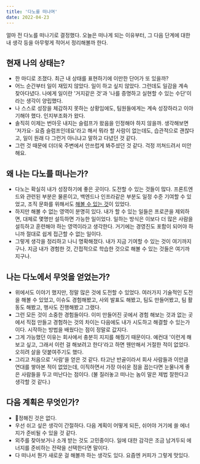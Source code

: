 ```yaml
---
title: '다노를 떠나며'
date: 2022-04-23
---
```


얼마 전 다노를 떠나기로 결정했다. 오늘은 떠나게 되는 이유부터, 그 다음 단계에 대한 내 생각 등을 아무렇게 적어서 정리해볼까 한다.

## 현재 나의 상태는?

- 한 마디로 조졌다. 최근 내 상태를 표현하기에 이만한 단어가 또 있을까?
- 어느 순간부터 일이 재밌지 않았다. 일이 하고 싶지 않았다. 그런데도 일감을 계속 찾아다녔다. 나에게 일이란 '거지같은 것'과 '나를 증명하고 실현할 수 있는 수단'이라는 생각이 양립했다.
- 나 스스로 성장을 체감하지 못하는 상황임에도, 팀원들에게는 계속 성장하라고 이야기해야 했다. 인지부조화가 왔다.
- 솔직히 이제는 번아웃 내지는 슬럼프가 왔음을 인정해야 하지 않을까. 생각해보면 '저가요- 요즘 슬럼프인데요'라고 해서 뭐라 할 사람이 없는데도, 습관적으로 괜찮다고, 일이 원래 다 그런거 아니냐고 말하고 다녔던 것 같다.
- 그런 것 때문에 더더욱 주변에서 안쓰럽게 봐주셨던 것 같다. 걱정 끼쳐드려서 미안해요.

## 왜 나는 다노를 떠나는가?

- 다노는 확실히 내가 성장하기에 좋은 곳이다. 도전할 수 있는 것들이 많다. 프론트엔드와 관련된 부분은 물론이고, 백엔드나 인프라같은 부분도 일정 수준 기여할 수 있었고, 조직 문화를 위해서도 [해볼 수 있는 것](/posts/dano-procon)이 있었다.
- 하지만 해볼 수 없는 영역이 분명히 있다. 내가 할 수 있는 일들은 프로콘을 제외하면, 대체로 몇명만 설득하면 가능한 일이었다. 일하는 방식은 이보다 더 많은 사람을 설득하고 훈련해야 하는 영역이라고 생각한다. 거기에는 경영진도 포함이 되어야 하니까 절대로 쉽게 접근할 수 없는 일이다.
- 그렇게 생각을 정리하고 나니 명확해졌다. 내가 지금 기여할 수 있는 것이 여기까지구나. 지금 내가 경험한 것, 간접적으로 학습한 것으로 해볼 수 있는 것들은 여기까지구나.

## 나는 다노에서 무엇을 얻었는가?

- 위에서도 이야기 했지만, 정말 많은 것에 도전할 수 있었다. 여러가지 기술적인 도전을 해볼 수 있었고, 이슈도 경험해봤고, 사외 발표도 해봤고, 팀도 만들어봤고, 팀 활동도 해봤고, 행사도 진행해봤고 그랬다.
- 그런 모든 것이 소중한 경험들이다. 이미 만들어진 곳에서 경험 해보는 것과 없는 곳에서 직접 만들고 경험하는 것의 차이는 다음에도 내가 시도하고 해결할 수 있는가이다. 시작하는 방법을 배웠다는 점이 정말로 값지다.
- 그게 가능했던 이유는 회사에서 충분히 지지를 해줬기 때문이다. 예컨대 '이런게 해보고 싶고, 그래서 이런 걸 해보려고 한다'라고 하면 웬만해서 거절한 적이 없었다. 오히려 살을 덧붙여주기도 했다.
- 그리고 처음으로 '사람'을 얻은 것 같다. 타고난 반골이라서 회사 사람들과 이만큼 연대를 쌓아본 적이 없었는데, 이직하면서 가장 아쉬운 점을 꼽는다면 눈물나게 좋은 사람들을 두고 떠난다는 점이다. (불 질러놓고 떠나는 놈이 말은 제법 잘한다고 생각할 것 같다.)

## 다음 계획은 무엇인가?

- 정해진 것은 없다.
- 우선 쉬고 싶은 생각이 간절하다. 다음 계획이 어떻게 되든, 쉬어야 거기에 쓸 에너지가 준비될 수 있을 것 같다.
- 외주를 찾아보거나 소개 받는 것도 고민중이다. 일에 대한 감각은 조금 남겨두되 에너지를 준비하는 전략을 선택한다면 말이다.
- 다 떠나서 뭔가 새로운 걸 해볼까 하는 생각도 있다. 요즘엔 커피가 그렇게 맛있다.
